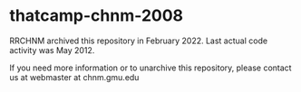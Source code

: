 thatcamp-chnm-2008
==================

RRCHNM archived this repository in February 2022. Last actual code activity was May 2012. 

If you need more information or to unarchive this repository, please contact us at  webmaster at chnm.gmu.edu
